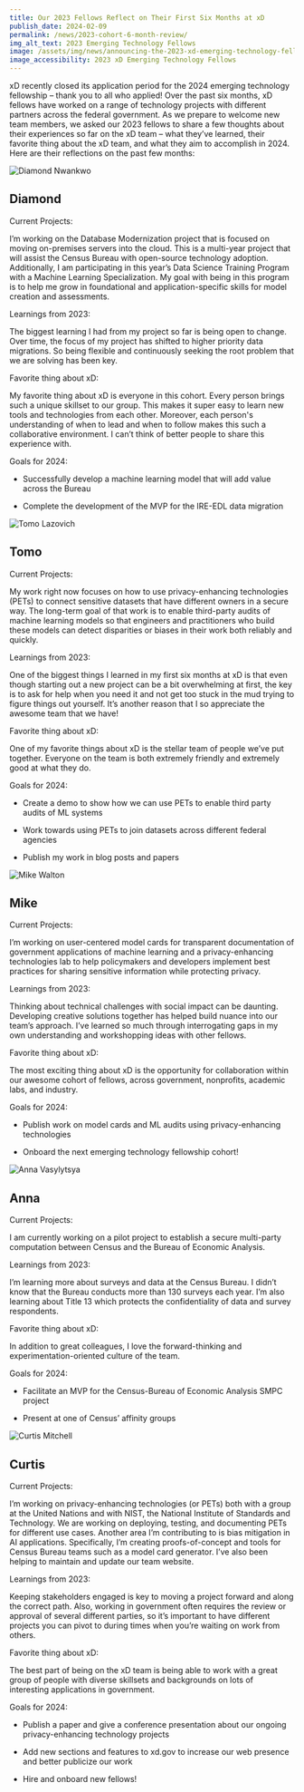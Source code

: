 ```yaml
---
title: Our 2023 Fellows Reflect on Their First Six Months at xD
publish_date: 2024-02-09
permalink: /news/2023-cohort-6-month-review/
img_alt_text: 2023 Emerging Technology Fellows
image: /assets/img/news/announcing-the-2023-xd-emerging-technology-fellows.jpg
image_accessibility: 2023 xD Emerging Technology Fellows
---
```


<p>
  xD recently closed its application period for the 2024 emerging technology fellowship – thank you to all who applied! Over the past six months, xD fellows have worked on a range of technology projects with different partners across the federal government. As we prepare to welcome new team members, we asked our 2023 fellows to share a few thoughts about their experiences so far on the xD team – what they’ve learned, their favorite thing about the xD team, and what they aim to accomplish in 2024.  Here are their reflections on the past few months:
</p>

<div class="news-fellow">
  <img class="profile-img" src="{{ site.baseurl }}/assets/img/news/diamond-nwankwo-2.jpg" alt="Diamond Nwankwo">
  <h2>Diamond</h2>
  <div>
    <span class="title">Current Projects:</span>
    <p>I’m working on the Database Modernization project that is focused on moving on-premises servers into the cloud. This is a multi-year project that will assist the Census Bureau with open-source technology adoption. Additionally, I am participating in this year’s Data Science Training Program with a Machine Learning Specialization. My goal with being in this program is to help me grow in foundational and application-specific skills for model creation and assessments.</p>
  </div>
  <div>
    <span class="title">Learnings from 2023:</span>
    <p>The biggest learning I had from my project so far is being open to change. Over time, the focus of my project has shifted to higher priority data migrations. So being flexible and continuously seeking the root problem that we are solving has been key. </p>
  </div>
  <div>
    <span class="title">Favorite thing about xD:</span>
    <p>My favorite thing about xD is everyone in this cohort. Every person brings such a unique skillset to our group. This makes it super easy to learn new tools and technologies from each other. Moreover, each person's understanding of when to lead and when to follow makes this such a collaborative environment. I can’t think of better people to share this experience with. </p>
  </div>
  <div>
    <span class="title">Goals for 2024:</span>
    <ul class="usa-list">
      <li><p>Successfully develop a machine learning model that will add value across the Bureau</p></li>
      <li><p>Complete the development of the MVP for the IRE-EDL data migration</p></li>
    </ul>
  </div>
</div>

<div class="news-fellow">
  <img class="profile-img" src="{{ site.baseurl }}/assets/img/news/tomo-lazovich-2.jpg" alt="Tomo Lazovich">
  <h2>Tomo</h2>
  <div>
    <span class="title">Current Projects:</span>
    <p>My work right now focuses on how to use privacy-enhancing technologies (PETs) to connect sensitive datasets that have different owners in a secure way. The long-term goal of that work is to enable third-party audits of machine learning models so that engineers and practitioners who build these models can detect disparities or biases in their work both reliably and quickly.</p>
  </div>
  <div>
    <span class="title">Learnings from 2023:</span>
    <p>One of the biggest things I learned in my first six months at xD is that even though starting out a new project can be a bit overwhelming at first, the key is to ask for help when you need it and not get too stuck in the mud trying to figure things out yourself. It’s another reason that I so appreciate the awesome team that we have! </p>
  </div>
  <div>
    <span class="title">Favorite thing about xD:</span>
    <p>One of my favorite things about xD is the stellar team of people we’ve put together. Everyone on the team is both extremely friendly and extremely good at what they do.</p>
  </div>
  <div>
    <span class="title">Goals for 2024:</span>
    <ul class="usa-list">
      <li><p>Create a demo to show how we can use PETs to enable third party audits of ML systems</p></li>
      <li><p>Work towards using PETs to join datasets across different federal agencies</p></li>
      <li><p>Publish my work in blog posts and papers</p></li>
    </ul>
  </div>
</div>

<div class="news-fellow">
  <img class="profile-img" src="{{ site.baseurl }}/assets/img/news/mike-walton-2.jpg" alt="Mike Walton">
  <h2>Mike</h2>
  <div>
    <span class="title">Current Projects:</span>
    <p>I’m working on user-centered model cards for transparent documentation of government applications of machine learning and a privacy-enhancing technologies lab to help policymakers and developers implement best practices for sharing sensitive information while protecting privacy. </p>
  </div>
  <div>
    <span class="title">Learnings from 2023:</span>
    <p>Thinking about technical challenges with social impact can be daunting. Developing creative solutions together has helped build nuance into our team’s approach. I’ve learned so much through interrogating gaps in my own understanding and workshopping ideas with other fellows.</p>
  </div>
  <div>
    <span class="title">Favorite thing about xD:</span>
    <p>The most exciting thing about xD is the opportunity for collaboration within our awesome cohort of fellows, across government, nonprofits, academic labs, and industry.</p>
  </div>
  <div>
    <span class="title">Goals for 2024:</span>
    <ul class="usa-list">
      <li><p>Publish work on model cards and ML audits using privacy-enhancing technologies</p></li>
      <li><p>Onboard the next emerging technology fellowship cohort! </p></li>
    </ul>
  </div>
</div>

<div class="news-fellow">
  <img class="profile-img" src="{{ site.baseurl }}/assets/img/news/anna-vasylytsya-2.jpg" alt="Anna Vasylytsya">
  <h2>Anna</h2>
  <div>
    <span class="title">Current Projects:</span>
    <p>I am currently working on a pilot project to establish a secure multi-party computation between Census and the Bureau of Economic Analysis. </p>
  </div>
  <div>
    <span class="title">Learnings from 2023:</span>
    <p>I’m learning more about surveys and data at the Census Bureau. I didn’t know that the Bureau conducts more than 130 surveys each year. I’m also learning about Title 13 which protects the confidentiality of data and survey respondents.</p>
  </div>
  <div>
    <span class="title">Favorite thing about xD:</span>
    <p>In addition to great colleagues, I love the forward-thinking and experimentation-oriented culture of the team. </p>
  </div>
  <div>
    <span class="title">Goals for 2024:</span>
    <ul class="usa-list">
      <li><p>Facilitate an MVP for the Census-Bureau of Economic Analysis SMPC project </p></li>
      <li><p>Present at one of Census’ affinity groups </p></li>
    </ul>
  </div>
</div>
<div class="news-fellow">
  <img class="profile-img" src="{{ site.baseurl }}/assets/img/news/curtis-mitchell-2.jpg" alt="Curtis Mitchell">
  <h2>Curtis</h2>
  <div>
    <span class="title">Current Projects:</span>
    <p>I’m working on privacy-enhancing technologies (or PETs) both with a group at the United Nations and with NIST, the National Institute of Standards and Technology. We are working on deploying, testing, and documenting PETs for different use cases. Another area I’m contributing to is bias mitigation in AI applications. Specifically, I’m creating proofs-of-concept and tools for Census Bureau teams such as a model card generator. I’ve also been helping to maintain and update our team website.</p>
  </div>
  <div>
    <span class="title">Learnings from 2023:</span>
    <p>Keeping stakeholders engaged is key to moving a project forward and along the correct path. Also, working in government often requires the review or approval of several different parties, so it’s important to have different projects you can pivot to during times when you’re waiting on work from others. </p>
  </div>
  <div>
    <span class="title">Favorite thing about xD:</span>
    <p>The best part of being on the xD team is being able to work with a great group of people with diverse skillsets and backgrounds on lots of interesting applications in government.</p>
  </div>
  <div>
    <span class="title">Goals for 2024:</span>
    <ul class="usa-list">
      <li><p>Publish a paper and give a conference presentation about our ongoing privacy-enhancing technology projects</p></li>
      <li><p>Add new sections and features to xd.gov to increase our web presence and better publicize our work</p></li>
      <li><p>Hire and onboard new fellows! </p></li>
    </ul>
  </div>
</div>

